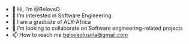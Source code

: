 - 👋 Hi, I’m @BeloveO
- 👀 I’m interested in Software Engineering
- 🌱 I am a graduate of ALX-Africa
- 💞️ I’m looking to collaborate on Software engineering-related projects
- 📫 How to reach me beloveolusola@gmail.com

<!---
BeloveO/BeloveO is a ✨ special ✨ repository because its `README.md` (this file) appears on your GitHub profile.
You can click the Preview link to take a look at your changes.
--->
